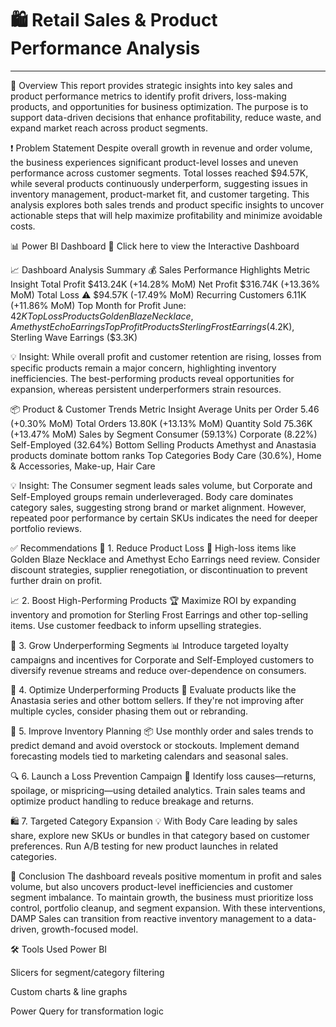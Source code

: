 # 🛍️ Retail Sales & Product Performance Analysis

---

📌 Overview
This report provides strategic insights into key sales and product performance metrics to identify profit drivers, loss-making products, and opportunities for business optimization. The purpose is to support data-driven decisions that enhance profitability, reduce waste, and expand market reach across product segments.

❗ Problem Statement
Despite overall growth in revenue and order volume, the business experiences significant product-level losses and uneven performance across customer segments. Total losses reached $94.57K, while several products continuously underperform, suggesting issues in inventory management, product-market fit, and customer targeting. This analysis explores both sales trends and product specific insights to uncover actionable steps that will help maximize profitability and minimize avoidable costs.

📊 Power BI Dashboard
🔗 Click here to view the Interactive Dashboard

📈 Dashboard Analysis Summary
💰 Sales Performance Highlights
Metric	Insight
Total Profit	$413.24K (+14.28% MoM)
Net Profit	$316.74K (+13.36% MoM)
Total Loss	⚠️ $94.57K (-17.49% MoM)
Recurring Customers	6.11K (+11.86% MoM)
Top Month for Profit	June: $42K
Top Loss Products	Golden Blaze Necklace, Amethyst Echo Earrings
Top Profit Products	Sterling Frost Earrings ($4.2K), Sterling Wave Earrings ($3.3K)

💡 Insight: While overall profit and customer retention are rising, losses from specific products remain a major concern, highlighting inventory inefficiencies. The best-performing products reveal opportunities for expansion, whereas persistent underperformers strain resources.

📦 Product & Customer Trends
Metric	Insight
Average Units per Order	5.46 (+0.30% MoM)
Total Orders	13.80K (+13.13% MoM)
Quantity Sold	75.36K (+13.47% MoM)
Sales by Segment	Consumer (59.13%)
Corporate (8.22%)
Self-Employed (32.64%)
Bottom Selling Products	Amethyst and Anastasia products dominate bottom ranks
Top Categories	Body Care (30.6%), Home & Accessories, Make-up, Hair Care

💡 Insight: The Consumer segment leads sales volume, but Corporate and Self-Employed groups remain underleveraged. Body care dominates category sales, suggesting strong brand or market alignment. However, repeated poor performance by certain SKUs indicates the need for deeper portfolio reviews.

✅ Recommendations
💼 1. Reduce Product Loss
🧾 High-loss items like Golden Blaze Necklace and Amethyst Echo Earrings need review. Consider discount strategies, supplier renegotiation, or discontinuation to prevent further drain on profit.

📈 2. Boost High-Performing Products
🏆 Maximize ROI by expanding inventory and promotion for Sterling Frost Earrings and other top-selling items. Use customer feedback to inform upselling strategies.

👥 3. Grow Underperforming Segments
📊 Introduce targeted loyalty campaigns and incentives for Corporate and Self-Employed customers to diversify revenue streams and reduce over-dependence on consumers.

🧹 4. Optimize Underperforming Products
🧩 Evaluate products like the Anastasia series and other bottom sellers. If they're not improving after multiple cycles, consider phasing them out or rebranding.

🚚 5. Improve Inventory Planning
📦 Use monthly order and sales trends to predict demand and avoid overstock or stockouts. Implement demand forecasting models tied to marketing calendars and seasonal sales.

🔍 6. Launch a Loss Prevention Campaign
🧪 Identify loss causes—returns, spoilage, or mispricing—using detailed analytics. Train sales teams and optimize product handling to reduce breakage and returns.

🛍️ 7. Targeted Category Expansion
💡 With Body Care leading by sales share, explore new SKUs or bundles in that category based on customer preferences. Run A/B testing for new product launches in related categories.

📌 Conclusion
The dashboard reveals positive momentum in profit and sales volume, but also uncovers product-level inefficiencies and customer segment imbalance. To maintain growth, the business must prioritize loss control, portfolio cleanup, and segment expansion. With these interventions, DAMP Sales can transition from reactive inventory management to a data-driven, growth-focused model.

🛠️ Tools Used
Power BI

Slicers for segment/category filtering

Custom charts & line graphs

Power Query for transformation logic
